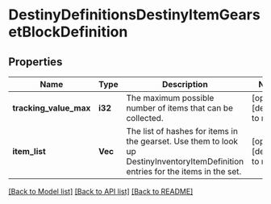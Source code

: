 # DestinyDefinitionsDestinyItemGearsetBlockDefinition

## Properties
Name | Type | Description | Notes
------------ | ------------- | ------------- | -------------
**tracking_value_max** | **i32** | The maximum possible number of items that can be collected. | [optional] [default to null]
**item_list** | **Vec<i32>** | The list of hashes for items in the gearset. Use them to look up DestinyInventoryItemDefinition entries for the items in the set. | [optional] [default to null]

[[Back to Model list]](../README.md#documentation-for-models) [[Back to API list]](../README.md#documentation-for-api-endpoints) [[Back to README]](../README.md)


